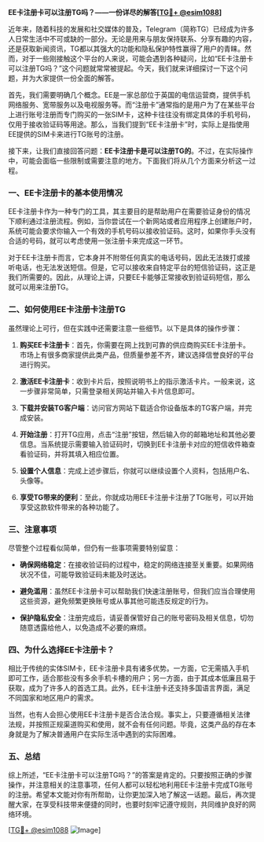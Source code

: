 **EE卡注册卡可以注册TG吗？——一份详尽的解答[[TG💪+ @esim1088](https://t.me/s/esim1088)]**

近年来，随着科技的发展和社交媒体的普及，Telegram（简称TG）已经成为许多人日常生活中不可或缺的一部分。无论是用来与朋友保持联系、分享有趣的内容，还是获取新闻资讯，TG都以其强大的功能和隐私保护特性赢得了用户的青睐。然而，对于一些刚接触这个平台的人来说，可能会遇到各种疑问，比如“EE卡注册卡可以注册TG吗？”这个问题就常常被提起。今天，我们就来详细探讨一下这个问题，并为大家提供一份全面的解答。

首先，我们需要明确几个概念。EE是一家总部位于英国的电信运营商，提供手机网络服务、宽带服务以及电视服务等。而“注册卡”通常指的是用户为了在某些平台上进行账号注册而专门购买的一张SIM卡，这种卡往往没有绑定具体的手机号码，仅用于接收验证码等用途。那么，当我们提到“EE卡注册卡”时，实际上是指使用EE提供的SIM卡来进行TG账号的注册。

接下来，让我们直接回答问题：**EE卡注册卡是可以注册TG的**。不过，在实际操作中，可能会面临一些限制或需要注意的地方。下面我们将从几个方面来分析这一过程。

### **一、EE卡注册卡的基本使用情况**

EE卡注册卡作为一种专门的工具，其主要目的是帮助用户在需要验证身份的情况下顺利通过注册流程。例如，当你尝试在一个新网站或者应用程序上创建账户时，系统可能会要求你输入一个有效的手机号码以接收验证码。这时，如果你手头没有合适的号码，就可以考虑使用一张注册卡来完成这一环节。

对于EE卡注册卡而言，它本身并不附带任何真实的电话号码，因此无法拨打或接听电话，也无法发送短信。但是，它可以接收来自特定平台的短信验证码，这正是我们所需要的。因此，从理论上讲，只要EE卡能够正常接收到验证码短信，那么就可以用来注册TG。

### **二、如何使用EE卡注册卡注册TG**

虽然理论上可行，但在实践中还需要注意一些细节。以下是具体的操作步骤：

1. **购买EE卡注册卡**：首先，你需要在网上找到可靠的供应商购买EE卡注册卡。市场上有很多商家提供此类产品，但质量参差不齐，建议选择信誉良好的平台进行购买。
   
2. **激活EE卡注册卡**：收到卡片后，按照说明书上的指示激活卡片。一般来说，这一步骤非常简单，只需登录相关网站并输入卡片信息即可。

3. **下载并安装TG客户端**：访问官方网站下载适合你设备版本的TG客户端，并完成安装。

4. **开始注册**：打开TG应用，点击“注册”按钮，然后输入你的邮箱地址和其他必要信息。当系统提示需要输入验证码时，切换到EE卡注册卡对应的短信收件箱查看验证码，并将其填入相应位置。

5. **设置个人信息**：完成上述步骤后，你就可以继续设置个人资料，包括用户名、头像等。

6. **享受TG带来的便利**：至此，你就成功用EE卡注册卡注册了TG账号，可以开始享受这款软件带来的各种功能了。

### **三、注意事项**

尽管整个过程看似简单，但仍有一些事项需要特别留意：

- **确保网络稳定**：在接收验证码的过程中，稳定的网络连接至关重要。如果网络状况不佳，可能导致验证码未能及时送达。
  
- **避免滥用**：虽然EE卡注册卡可以帮助我们快速注册账号，但我们应当合理使用这些资源，避免频繁更换账号或从事其他可能违反规定的行为。

- **保护隐私安全**：注册完成后，请妥善保管好自己的账号密码及相关信息，切勿随意透露给他人，以免造成不必要的麻烦。

### **四、为什么选择EE卡注册卡？**

相比于传统的实体SIM卡，EE卡注册卡具有诸多优势。一方面，它无需插入手机即可工作，适合那些没有多余手机卡槽的用户；另一方面，由于其成本低廉且易于获取，成为了许多人的首选工具。此外，EE卡注册卡还支持多国语言界面，满足不同国家和地区用户的需求。

当然，也有人会担心使用EE卡注册卡是否合法合规。事实上，只要遵循相关法律法规，并按照正规渠道购买和使用，就不会有任何问题。毕竟，这类产品的存在本身就是为了解决普通用户在实际生活中遇到的实际困难。

### **五、总结**

综上所述，“EE卡注册卡可以注册TG吗？”的答案是肯定的。只要按照正确的步骤操作，并注意相关的注意事项，任何人都可以轻松地利用EE卡注册卡完成TG账号的注册。希望本文能对你有所帮助，让你更加深入地了解这一话题。最后，再次提醒大家，在享受科技带来便捷的同时，也要时刻牢记遵守规则，共同维护良好的网络环境。

[[TG💪+ @esim1088](https://t.me/s/esim1088) ![Image](https://i.postimg.cc/4NQfJmqS/Snipaste-2025-05-13-00-14-12.png)]